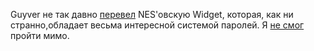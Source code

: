﻿Guyver не так давно [перевел](http://chief-net.ru/index.php?option=com_content&amp;task=view&amp;id=69&amp;Itemid=38) NES'овскую Widget, которая, как ни странно,обладает весьма интересной системой паролей. Я [не смог](/passgen/Widget_Password_Generator.htm) пройти мимо.


